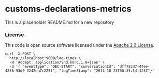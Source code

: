 
# customs-declarations-metrics

This is a placeholder README.md for a new repository

### License

This code is open source software licensed under the [Apache 2.0 License]("http://www.apache.org/licenses/LICENSE-2.0.html").

    curl -X POST \
      http://localhost:9000/log-times \
      -H 'Accept: application/vnd.hmrc.1.0+json' \
      -d '{ "eventType": "DEC-START", "conversationId": "dff783d7-44ee-4836-93d0-3242da7c225f", "logTimeStamp": "2014-10-23T00:35:14.123Z"}'